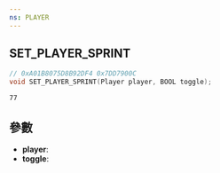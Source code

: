 ```yaml
---
ns: PLAYER
---
```

## SET_PLAYER_SPRINT

```c
// 0xA01B8075D8B92DF4 0x7DD7900C
void SET_PLAYER_SPRINT(Player player, BOOL toggle);
```

```
77  
```

## 參數
* **player**: 
* **toggle**: 

